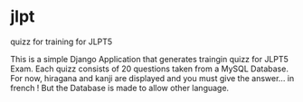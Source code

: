 # jlpt
quizz for training for JLPT5

This is a simple Django Application that generates traingin quizz for JLPT5 Exam.
Each quizz consists of 20 questions taken from a MySQL Database. 
For now, hiragana and kanji are displayed and you must give the answer... in french !
But the Database is made to allow other language.


